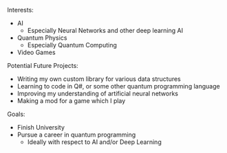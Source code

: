 Interests:
  - AI
    - Especially Neural Networks and other deep learning AI
  - Quantum Physics
    - Especially Quantum Computing
  - Video Games

Potential Future Projects:
  - Writing my own custom library for various data structures
  - Learning to code in Q#, or some other quantum programming language
  - Improving my understanding of artificial neural networks
  - Making a mod for a game which I play

Goals:
  - Finish University
  - Pursue a career in quantum programming
    - Ideally with respect to AI and/or Deep Learning
